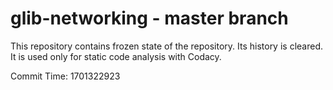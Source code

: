 # glib-networking - master branch

This repository contains frozen state of the repository.
Its history is cleared. It is used only for static code
analysis with Codacy.

Commit Time: 1701322923